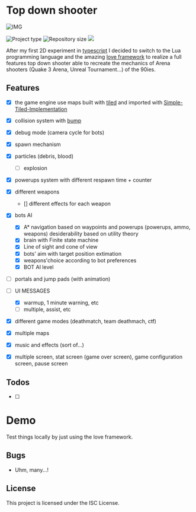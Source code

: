 # Top down shooter

![IMG](doc/movie.gif)

![](https://img.shields.io/badge/type-JS_Library-brightgreen.svg "Project type")
![](https://img.shields.io/github/repo-size/LorenzoCorbella74/top-down-shooter "Repository size")
![](https://img.shields.io/github/package-json/v/LorenzoCorbella74/top-down-shooter)

After my first 2D experiment in [typescript](https://github.com/LorenzoCorbella74/test-canvas-game) I decided to switch to the Lua programming language and the amazing [love framework](https://love2d.org/) to realize a full features top down shooter able to recreate the mechanics of Arena shooters (Quake 3 Arena, Unreal Tournament...) of the 90ies.

## Features
- [x] the game engine use maps built with [tiled](https://www.mapeditor.org/) and imported with [Simple-Tiled-Implementation](https://github.com/karai17/Simple-Tiled-Implementation)
- [x] collision system with [bump](https://github.com/kikito/bump.lua)
- [x] debug mode (camera cycle for bots)
- [x] spawn mechanism
- [x] particles (debris, blood)
    - [ ] explosion
- [x] powerups system with different respawn time + counter
- [x] different weapons
    - []  different effects for each weapon
- [x] bots AI
    - [x] A* navigation based on waypoints and powerups  (powerups, ammo, weapons) desiderability based on utility theory
    - [x] brain with Finite state machine
    - [x] Line of sight and cone of view
    - [x] bots' aim with target position extimation 
    - [x] weapons'choice according to bot preferences
    - [x] BOT AI level
- [ ] portals and jump pads (with animation)
- [ ] UI MESSAGES
    - [x] warmup, 1 minute warning, etc
    - [ ] multiple, assist, etc
- [x] different game modes (deathmatch, team deathmach, ctf)
- [x] multiple maps
- [x] music and effects (sort of...)
- [x] multiple screen, stat screen (game over screen), game configuration screen, pause screen


## Todos
- [ ] 


# Demo
Test things locally by just using the love framework.

## Bugs
- Uhm, many...!

## License
This project is licensed under the ISC License.